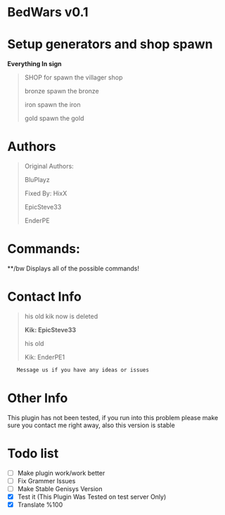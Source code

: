 # BedWars v0.1
# Setup generators and shop spawn
**Everything In sign**
>SHOP for spawn the villager shop
>
>bronze spawn the bronze
>
>iron spawn the iron
>
>gold spawn the gold
# Authors
>Original Authors:
>
>BluPlayz
>
>Fixed By: HixX
>
>EpicSteve33
>
>EnderPE

# Commands:

**/bw Displays all of the possible commands!

# Contact Info
>his old kik now is deleted
>
>**Kik: EpicSteve33**
>
>his old
>
>Kik: EnderPE1

```html
   Message us if you have any ideas or issues
```

# Other Info

This plugin has not been tested, if you run into this problem please make sure you contact me right away, also this version is stable

# Todo list

- [ ] Make plugin work/work better
- [ ] Fix Grammer Issues
- [ ] Make Stable Genisys Version
- [x] Test it (This Plugin Was Tested on test server Only)
- [x] Translate %100
